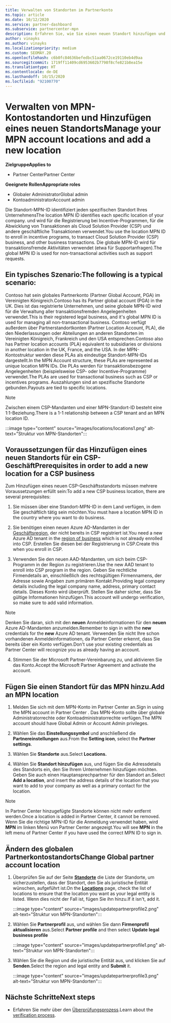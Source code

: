 ```yaml
---
title: Verwalten von Standorten im Partnerkonto
ms.topic: article
ms.date: 10/12/2020
ms.service: partner-dashboard
ms.subservice: partnercenter-mpn
description: Erfahren Sie, wie Sie einen neuen Standort hinzufügen und wie die Standort-MPN-ID in Incentive-Programmen, CSP-Geschäftsaktionen, Abonnements und anderen Transaktionen verwendet wird.
author: vinayks
ms.author: vinayks
ms.localizationpriority: medium
ms.custom: SEOMAY.20
ms.openlocfilehash: c6b0fc84636befedbc51aa0672ce19110eb4d9aa
ms.sourcegitcommit: 1719ff11409cd6953602b7798f8cfe821b8ea15e
ms.translationtype: HT
ms.contentlocale: de-DE
ms.lasthandoff: 10/15/2020
ms.locfileid: "92100770"
---
```

# <a name="manage-your-mpn-account-locations-and-add-a-new-location"></a><span data-ttu-id="503a7-103">Verwalten von MPN-Kontostandorten und Hinzufügen eines neuen Standorts</span><span class="sxs-lookup"><span data-stu-id="503a7-103">Manage your MPN account locations and add a new location</span></span>

<span data-ttu-id="503a7-104">**Zielgruppe**</span><span class="sxs-lookup"><span data-stu-id="503a7-104">**Applies to**</span></span>

- <span data-ttu-id="503a7-105">Partner Center</span><span class="sxs-lookup"><span data-stu-id="503a7-105">Partner Center</span></span>

<span data-ttu-id="503a7-106">**Geeignete Rollen**</span><span class="sxs-lookup"><span data-stu-id="503a7-106">**Appropriate roles**</span></span>

- <span data-ttu-id="503a7-107">Globaler Administrator</span><span class="sxs-lookup"><span data-stu-id="503a7-107">Global admin</span></span>
- <span data-ttu-id="503a7-108">Kontoadministrator</span><span class="sxs-lookup"><span data-stu-id="503a7-108">Account admin</span></span>

<span data-ttu-id="503a7-109">Die Standort-MPN-ID identifiziert jeden spezifischen Standort Ihres Unternehmens</span><span class="sxs-lookup"><span data-stu-id="503a7-109">The location MPN ID identifies each specific location of your company.</span></span> <span data-ttu-id="503a7-110">und wird für die Registrierung bei Incentive-Programmen, für die Abwicklung von Transaktionen als Cloud Solution Provider (CSP) und andere geschäftliche Transaktionen verwendet.</span><span class="sxs-lookup"><span data-stu-id="503a7-110">You use the location MPN ID to enroll in incentive programs, to transact Cloud Solution Provider (CSP) business, and other business transactions.</span></span> <span data-ttu-id="503a7-111">Die globale MPN-ID wird für transaktionsfremde Aktivitäten verwendet (etwa für Supportanfragen).</span><span class="sxs-lookup"><span data-stu-id="503a7-111">The global MPN ID is used for non-transactional activities such as support requests.</span></span>

## <a name="the-following-is-a-typical-scenario"></a><span data-ttu-id="503a7-112">Ein typisches Szenario:</span><span class="sxs-lookup"><span data-stu-id="503a7-112">The following is a typical scenario:</span></span>

<span data-ttu-id="503a7-113">Contoso hat sein globales Partnerkonto (Partner Global Account, PGA) im Vereinigten Königreich.</span><span class="sxs-lookup"><span data-stu-id="503a7-113">Contoso has its Partner global account (PGA) in the UK.</span></span> <span data-ttu-id="503a7-114">Dies ist das registrierte Unternehmen, und seine globale MPN-ID wird für die Verwaltung aller transaktionsfremden Angelegenheiten verwendet.</span><span class="sxs-lookup"><span data-stu-id="503a7-114">This is their registered legal business, and it's global MPN ID is used for managing all non-transactional business.</span></span> <span data-ttu-id="503a7-115">Contoso verfügt außerdem über Partnerstandortkonten (Partner Location Account, PLA), die den Niederlassungen oder Abteilungen an anderen Standorten im Vereinigten Königreich, Frankreich und den USA entsprechen.</span><span class="sxs-lookup"><span data-stu-id="503a7-115">Contoso also has Partner location accounts (PLA) equivalent to subsidiaries or divisions in another location in the UK, France, and the USA.</span></span> <span data-ttu-id="503a7-116">In der MPN-Kontostruktur werden diese PLAs als eindeutige Standort-MPN-IDs dargestellt.</span><span class="sxs-lookup"><span data-stu-id="503a7-116">In the MPN Account structure, these PLAs are represented as unique location MPN IDs.</span></span> <span data-ttu-id="503a7-117">Die PLAs werden für transaktionsbezogene Angelegenheiten (beispielsweise CSP- oder Incentive-Programme) verwendet.</span><span class="sxs-lookup"><span data-stu-id="503a7-117">The PLAs are used for transactional business such as CSP or incentives programs.</span></span> <span data-ttu-id="503a7-118">Auszahlungen sind an spezifische Standorte gebunden.</span><span class="sxs-lookup"><span data-stu-id="503a7-118">Payouts are tied to specific locations.</span></span> 

>[!NOTE]
><span data-ttu-id="503a7-119">Zwischen einem CSP-Mandanten und einer MPN-Standort-ID besteht eine 1:1-Beziehung.</span><span class="sxs-lookup"><span data-stu-id="503a7-119">There is a 1-1 relationship between a CSP tenant and an MPN location ID.</span></span>

:::image type="content" source="images/locations/locations1.png" alt-text="Struktur von MPN-Standorten":::

## <a name="prerequisites-in-order-to-add-a-new-location-for-a-csp-business"></a><span data-ttu-id="503a7-121">Voraussetzungen für das Hinzufügen eines neuen Standorts für ein CSP-Geschäft</span><span class="sxs-lookup"><span data-stu-id="503a7-121">Prerequisites in order to add a new location for a CSP business</span></span>

<span data-ttu-id="503a7-122">Zum Hinzufügen eines neuen CSP-Geschäftsstandorts müssen mehrere Voraussetzungen erfüllt sein:</span><span class="sxs-lookup"><span data-stu-id="503a7-122">To add a new CSP business location, there are several prerequisites:</span></span>

1. <span data-ttu-id="503a7-123">Sie müssen über eine Standort-MPN-ID in dem Land verfügen, in dem Sie geschäftlich tätig sein möchten.</span><span class="sxs-lookup"><span data-stu-id="503a7-123">You must have a location MPN ID in the country where you want to do business.</span></span>

1. <span data-ttu-id="503a7-124">Sie benötigen einen neuen Azure AD-Mandanten in der [Geschäftsregion](regional-authorization-overview.md), der nicht bereits in CSP registriert ist.</span><span class="sxs-lookup"><span data-stu-id="503a7-124">You need a new Azure AD tenant in the [region of business](regional-authorization-overview.md) which is not already enrolled into CSP.</span></span> <span data-ttu-id="503a7-125">Erstellen Sie diesen bei der Registrierung in CSP.</span><span class="sxs-lookup"><span data-stu-id="503a7-125">Create this when you enroll in CSP.</span></span>
 
3. <span data-ttu-id="503a7-126">Verwenden Sie den neuen AAD-Mandanten, um sich beim CSP-Programm in der Region zu registrieren.</span><span class="sxs-lookup"><span data-stu-id="503a7-126">Use the new AAD tenant to enroll into CSP program in the region.</span></span>
<span data-ttu-id="503a7-127">Geben Sie rechtliche Firmendetails an, einschließlich des rechtsgültigen Firmennamens, der Adresse sowie Angaben zum primären Kontakt.</span><span class="sxs-lookup"><span data-stu-id="503a7-127">Providing legal company details including the legal company name, address, primary contact details.</span></span> <span data-ttu-id="503a7-128">Dieses Konto wird überprüft. Stellen Sie daher sicher, dass Sie gültige Informationen hinzufügen.</span><span class="sxs-lookup"><span data-stu-id="503a7-128">This account will undergo verification, so make sure to add valid information.</span></span>

>[!NOTE] 
 ><span data-ttu-id="503a7-129">Denken Sie daran, sich mit den **neuen** Anmeldeinformationen für den **neuen** Azure AD-Mandanten anzumelden.</span><span class="sxs-lookup"><span data-stu-id="503a7-129">Remember to sign in with the **new** credentials for the **new** Azure AD tenant.</span></span> <span data-ttu-id="503a7-130">Verwenden Sie nicht Ihre schon vorhandenen Anmeldeinformationen, da Partner Center erkennt, dass Sie bereits über ein Konto verfügen.</span><span class="sxs-lookup"><span data-stu-id="503a7-130">Don't use your existing credentials as Partner Center will recognize you as already having an account.</span></span>

4. <span data-ttu-id="503a7-131">Stimmen Sie der Microsoft Partner-Vereinbarung zu, und aktivieren Sie das Konto.</span><span class="sxs-lookup"><span data-stu-id="503a7-131">Accept the Microsoft Partner Agreement and activate the account.</span></span>

## <a name="add-an-mpn-location"></a><span data-ttu-id="503a7-132">Fügen Sie einen Standort für das MPN hinzu.</span><span class="sxs-lookup"><span data-stu-id="503a7-132">Add an MPN location</span></span>

1. <span data-ttu-id="503a7-133">Melden Sie sich mit dem MPN-Konto im Partner Center an.</span><span class="sxs-lookup"><span data-stu-id="503a7-133">Sign in using the MPN account in Partner Center .</span></span> <span data-ttu-id="503a7-134">Das MPN-Konto sollte über globale Administratorrechte oder Kontoadministratorrechte verfügen.</span><span class="sxs-lookup"><span data-stu-id="503a7-134">The MPN account should have Global Admin or Account Admin privileges.</span></span> 

1. <span data-ttu-id="503a7-135">Wählen Sie das **Einstellungssymbol** und anschließend die **Partnereinstellungen** aus.</span><span class="sxs-lookup"><span data-stu-id="503a7-135">From the **Setting icon**, select the **Partner settings**.</span></span>

2. <span data-ttu-id="503a7-136">Wählen Sie **Standorte** aus.</span><span class="sxs-lookup"><span data-stu-id="503a7-136">Select **Locations.**</span></span>

3. <span data-ttu-id="503a7-137">Wählen Sie **Standort hinzufügen** aus, und fügen Sie die Adressdetails des Standorts ein, den Sie Ihrem Unternehmen hinzufügen möchten. Geben Sie auch einen Hauptansprechpartner für den Standort an.</span><span class="sxs-lookup"><span data-stu-id="503a7-137">Select **Add a location**, and insert the address details of the location that you want to add to your company as well as a primary contact for the location.</span></span>

> [!NOTE]
> <span data-ttu-id="503a7-138">In Partner Center hinzugefügte Standorte können nicht mehr entfernt werden.</span><span class="sxs-lookup"><span data-stu-id="503a7-138">Once a location is added in Partner Center, it cannot be removed.</span></span> <span data-ttu-id="503a7-139">Wenn Sie die richtige MPN-ID für die Anmeldung verwendet haben, wird **MPN** im linken Menü von Partner Center angezeigt.</span><span class="sxs-lookup"><span data-stu-id="503a7-139">You will see **MPN** in the left menu of Partner Center if you have used the correct MPN ID to sign in.</span></span>

## <a name="change-global-partner-account-location"></a><span data-ttu-id="503a7-140">Ändern des globalen Partnerkontostandorts</span><span class="sxs-lookup"><span data-stu-id="503a7-140">Change Global partner account location</span></span>

1. <span data-ttu-id="503a7-141">Überprüfen Sie auf der Seite **[Standorte](https://partner.microsoft.com/pcv/accountsettings/locationsprofile)** die Liste der Standorte, um sicherzustellen, dass der Standort, den Sie als juristische Entität wünschen, aufgeführt ist.</span><span class="sxs-lookup"><span data-stu-id="503a7-141">On the **[Locations](https://partner.microsoft.com/pcv/accountsettings/locationsprofile)** page, check the list of locations to ensure that the location you want as your legal entity is listed.</span></span> <span data-ttu-id="503a7-142">Wenn dies nicht der Fall ist, fügen Sie ihn hinzu.</span><span class="sxs-lookup"><span data-stu-id="503a7-142">If it isn't, add it.</span></span>

   :::image type="content" source="images/updatepartnerprofile2.png" alt-text="Struktur von MPN-Standorten":::

2. <span data-ttu-id="503a7-144">Wählen Sie **Partnerprofil** aus, und wählen Sie dann **Firmenprofil aktualisieren** aus.</span><span class="sxs-lookup"><span data-stu-id="503a7-144">Select **Partner profile** and then select **Update legal business profile**</span></span>

   :::image type="content" source="images/updatepartnerprofile1.png" alt-text="Struktur von MPN-Standorten":::

3. <span data-ttu-id="503a7-146">Wählen Sie die Region und die juristische Entität aus, und klicken Sie auf **Senden**.</span><span class="sxs-lookup"><span data-stu-id="503a7-146">Select the region and legal entity and **Submit** it.</span></span>

   :::image type="content" source="images/updatepartnerprofile3.png" alt-text="Struktur von MPN-Standorten":::

## <a name="next-steps"></a><span data-ttu-id="503a7-148">Nächste Schritte</span><span class="sxs-lookup"><span data-stu-id="503a7-148">Next steps</span></span>

- <span data-ttu-id="503a7-149">Erfahren Sie mehr über den [Überprüfungsprozess](verification-responses.md).</span><span class="sxs-lookup"><span data-stu-id="503a7-149">Learn about the [verification process](verification-responses.md).</span></span>
